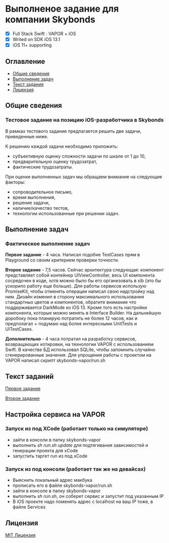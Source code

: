 # Выполненое задание для компании Skybonds

- [x] Full Stack Swift : VAPOR + iOS
- [x] Writed on SDK iOS 13.1 
- [x] iOS 11+ supporting

## Оглавление

* [Общие сведения](README.md#common)
* [Выполнение задач](README.md#letter)
* [Текст задания](README.md#tests)
* [Лицензия](LICENSE)

## <a name="common"></a>Общие сведения

### Тестовое задание на позицию iOS-разработчика в Skybonds

В рамках тестового задания предлагается решить две задачи, приведенные ниже.

К решению каждой задачи необходимо приложить:
* субъективную оценку сложности задачи по шкале от 1 до 10,
* предварительную оценку трудозатрат,
* фактические трудозатраты.

При оценке выполненных задач мы обращаем внимание на следующие факторы:
* сопроводительное письмо,
* время выполнения,
* решение задачи,
* наличие/качество тестов,
* технологии использованные при решении задач.

## <a name="letter"></a>Выполнение задач

### Фактическое выполнение задач

**Первое задание**  - 4 часа. Написал подобие TestCases прям в Playground со своим критерием проверки точности.

**Второе задание** - 7,5 часов. Сейчас архитектура следующая: компонент представляет собой контейнер UIViewController, весь UI компонента сосредочен в коде, хотя можно было бы его организовать в xib (это бы ускорило работу еще больше). Для работы сервисов использую PromiseKit, чтобы отменять операции написал свою надстройку над ним. Дизайн изменил в сторону максимального использования стандартных цветов и компонентов, обратите внимание что поддерживается DarkMode из iOS 13. Кроме того есть настройки компонента, которые можно менять в Interface Builder. На дальнейшую доробоку пока планирую потратить не более 12 часов, как и предполагал + подумаю над более интересными UnitTests и UITestCases.

**Дополнительно** - 4 часа потратил на разработку сервисов, возвращающих котировки, на технологии VAPOR с использованием Swift. В качестве БД использовал SQLite, чтобы запомнить случайно сгенерированные значения. Для упрощения работы с проектом на VAPOR написал скрипт skybonds-vapor/run.sh

## <a name="tests"></a>Текст заданий

[Первое задание](01/README.md)

[Второе задание](02/README.md)

## <a name="settings"></a>Настройка сервиса на VAPOR

### Запуск из под XCode (работает только на симуляторе)

* зайти в консоли в папку skybonds-vapor
* выполнить *sh run.sh update* для подтягивания зависимостей и генерации проекта для xCode
* запустить таргет run из под xCodе

### Запуск из под консоли (работает так же на девайсах)

* Выяснить локальный адрес макбука
* прописать его в файле skybonds-vapor/run.sh
* зайти в консоле в папку skybonds-vapor
* выполнить *sh run.sh*, он соберет сервис и запустит под указанным IP
* В iOS проекте надо поменять адрес с localhost на ваш IP тоже, в файле Services



## <a name="license"></a>Лицензия

[MIT Лицензия](LICENSE)
